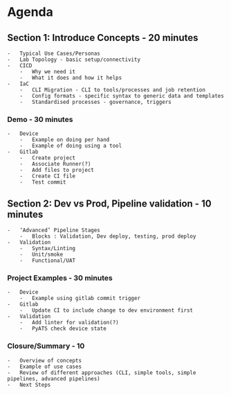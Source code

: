 # Agenda
## Section 1: Introduce Concepts - 20 minutes
    -	Typical Use Cases/Personas
    -	Lab Topology - basic setup/connectivity
    -	CICD 
        -	Why we need it
        -	What it does and how it helps
    -	IaC 
        -	CLI Migration - CLI to tools/processes and job retention
        -	Config formats - specific syntax to generic data and templates
        -	Standardised processes - governance, triggers
###	Demo - 30 minutes
    -	Device 
        -	Example on doing per hand
        -	Example of doing using a tool
    -	Gitlab 
        -	Create project
        -	Associate Runner(?)
        -	Add files to project
        -	Create CI file
        -	Test commit


##	Section 2: Dev vs Prod, Pipeline validation - 10 minutes
    -	‘Advanced’ Pipeline Stages 
        -	Blocks : Validation, Dev deploy, testing, prod deploy
    -	Validation 
        -	Syntax/Linting
        -	Unit/smoke
        -	Functional/UAT
###	Project Examples - 30 minutes
    -	Device 
        -	Example using gitlab commit trigger
    -	Gitlab 
        -	Update CI to include change to dev environment first
    -	Validation 
        -	Add linter for validation(?)
        -	PyATS check device state
###	Closure/Summary - 10
    -	Overview of concepts
    -	Example of use cases
    -	Review of different approaches (CLI, simple tools, simple pipelines, advanced pipelines)
    -	Next Steps

